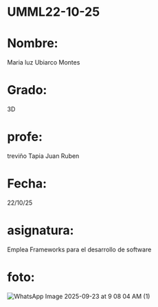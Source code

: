 # UMML22-10-25

# Nombre:
Maria luz Ubiarco Montes
# Grado:
3D
# profe:
treviño Tapia Juan Ruben
# Fecha:
22/10/25
# asignatura:
Emplea Frameworks para el desarrollo de software
# foto:
![WhatsApp Image 2025-09-23 at 9 08 04 AM (1)](https://github.com/user-attachments/assets/e41c28b6-6f73-4965-9d85-53e7ba798e0e)
